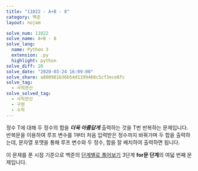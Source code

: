 ```yaml
---
title: "11022 - A+B - 8"
category: 백준
layout: nojam

solve_num: 11022
solve_name: A+B - 8
solve_lang:
  name: Python 3
  extension: .py
  highlight: python
solve_diff: 28
solve_date: "2020-03-24 16:09:00"
solve_share: a800981b36b54d1199460c5cf3ece6fc
solve_tag:
  - 사칙연산
solve_solved_tag:
  - 사칙연산
  - 구현
  - 수학
---
```


정수 T에 대해 두 정수의 합을 ***더욱 아름답게*** 출력하는 것을 T번 반복하는 문제입니다. 반복문을 이용하여 루프 변수를 1부터 처음 입력받은 정수까지 바꿔가며 두 합을 출력하는데, 문자열 포맷을 통해 루프 변수와 두 정수, 합을 잘 배치하여 출력하면 됩니다.

이 문제를 푼 시점 기준으로 백준의 [단계별로 풀어보기](http://noj.am/p/s) 3단계 **for문 단계**의 여덟 번째 문제입니다.
